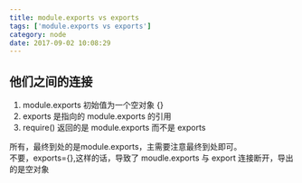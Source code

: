 ```yaml
---
title: module.exports vs exports
tags: ['module.exports vs exports']
category: node
date: 2017-09-02 10:08:29
---
```

## 他们之间的连接

1. module.exports 初始值为一个空对象 {}
2. exports 是指向的 module.exports 的引用
3. require() 返回的是 module.exports 而不是 exports

所有，最终到处的是module.exports，主需要注意最终到处即可。    
不要，exports={},这样的话，导致了 moudle.exports 与 export 连接断开，导出的是空对象


